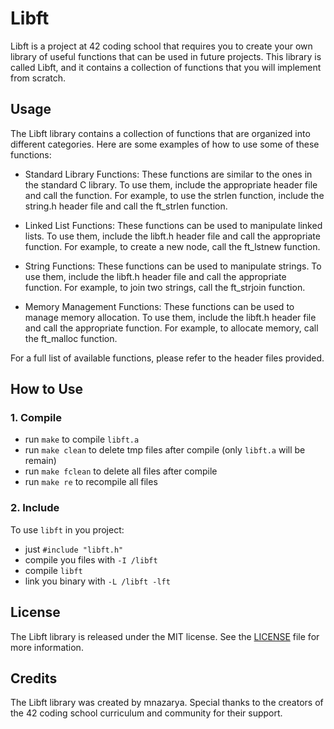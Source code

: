 # Libft
Libft is a project at 42 coding school that requires you to create your own library of useful functions that can be used in future projects. This library is called Libft, and it contains a collection of functions that you will implement from scratch.

## Usage
The Libft library contains a collection of functions that are organized into different categories. Here are some examples of how to use some of these functions:

+ Standard Library Functions: These functions are similar to the ones in the standard C library. To use them, include the appropriate header file and call the function. For example, to use the strlen function, include the string.h header file and call the ft_strlen function.

+ Linked List Functions: These functions can be used to manipulate linked lists. To use them, include the libft.h header file and call the appropriate function. For example, to create a new node, call the ft_lstnew function.

+ String Functions: These functions can be used to manipulate strings. To use them, include the libft.h header file and call the appropriate function. For example, to join two strings, call the ft_strjoin function.

+ Memory Management Functions: These functions can be used to manage memory allocation. To use them, include the libft.h header file and call the appropriate function. For example, to allocate memory, call the ft_malloc function.

For a full list of available functions, please refer to the header files provided.

## How to Use

### 1. Compile

- run `make` to compile `libft.a`
- run `make clean` to delete tmp files after compile (only `libft.a` will be remain)
- run `make fclean` to delete all files after compile
- run `make re` to recompile all files

### 2. Include

To use `libft` in you project:
- just `#include "libft.h"`
- compile you files with `-I /libft` 
- compile `libft`
- link you binary with `-L /libft -lft`

## License
The Libft library is released under the MIT license. See the [LICENSE](https://github.com/jesuismarie/Libft/blob/main/LICENSE) file for more information.

## Credits
The Libft library was created by mnazarya. Special thanks to the creators of the 42 coding school curriculum and community for their support.